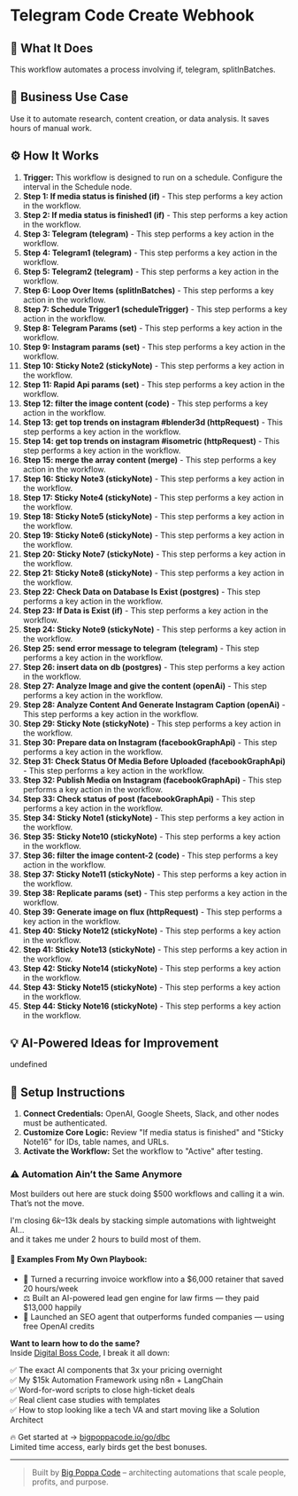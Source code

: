 # Telegram Code Create Webhook

## 🚀 What It Does
This workflow automates a process involving if, telegram, splitInBatches.

## 💼 Business Use Case
Use it to automate research, content creation, or data analysis. It saves hours of manual work.

## ⚙️ How It Works
1.  **Trigger:** This workflow is designed to run on a schedule. Configure the interval in the Schedule node.
2. **Step 1: If media status is finished (if)** - This step performs a key action in the workflow.
3. **Step 2: If media status is finished1 (if)** - This step performs a key action in the workflow.
4. **Step 3: Telegram (telegram)** - This step performs a key action in the workflow.
5. **Step 4: Telegram1 (telegram)** - This step performs a key action in the workflow.
6. **Step 5: Telegram2 (telegram)** - This step performs a key action in the workflow.
7. **Step 6: Loop Over Items (splitInBatches)** - This step performs a key action in the workflow.
8. **Step 7: Schedule Trigger1 (scheduleTrigger)** - This step performs a key action in the workflow.
9. **Step 8: Telegram Params (set)** - This step performs a key action in the workflow.
10. **Step 9: Instagram params (set)** - This step performs a key action in the workflow.
11. **Step 10: Sticky Note2 (stickyNote)** - This step performs a key action in the workflow.
12. **Step 11: Rapid Api params (set)** - This step performs a key action in the workflow.
13. **Step 12: filter the image content (code)** - This step performs a key action in the workflow.
14. **Step 13: get  top trends on instagram #blender3d (httpRequest)** - This step performs a key action in the workflow.
15. **Step 14: get top trends on instagram #isometric (httpRequest)** - This step performs a key action in the workflow.
16. **Step 15: merge the array content (merge)** - This step performs a key action in the workflow.
17. **Step 16: Sticky Note3 (stickyNote)** - This step performs a key action in the workflow.
18. **Step 17: Sticky Note4 (stickyNote)** - This step performs a key action in the workflow.
19. **Step 18: Sticky Note5 (stickyNote)** - This step performs a key action in the workflow.
20. **Step 19: Sticky Note6 (stickyNote)** - This step performs a key action in the workflow.
21. **Step 20: Sticky Note7 (stickyNote)** - This step performs a key action in the workflow.
22. **Step 21: Sticky Note8 (stickyNote)** - This step performs a key action in the workflow.
23. **Step 22: Check Data on Database Is Exist (postgres)** - This step performs a key action in the workflow.
24. **Step 23: If Data is Exist (if)** - This step performs a key action in the workflow.
25. **Step 24: Sticky Note9 (stickyNote)** - This step performs a key action in the workflow.
26. **Step 25: send error message to telegram (telegram)** - This step performs a key action in the workflow.
27. **Step 26: insert data on db (postgres)** - This step performs a key action in the workflow.
28. **Step 27: Analyze Image and give the content (openAi)** - This step performs a key action in the workflow.
29. **Step 28: Analyze Content And Generate Instagram Caption (openAi)** - This step performs a key action in the workflow.
30. **Step 29: Sticky Note (stickyNote)** - This step performs a key action in the workflow.
31. **Step 30: Prepare data on Instagram (facebookGraphApi)** - This step performs a key action in the workflow.
32. **Step 31: Check Status Of Media Before Uploaded (facebookGraphApi)** - This step performs a key action in the workflow.
33. **Step 32: Publish Media on Instagram (facebookGraphApi)** - This step performs a key action in the workflow.
34. **Step 33: Check status of post  (facebookGraphApi)** - This step performs a key action in the workflow.
35. **Step 34: Sticky Note1 (stickyNote)** - This step performs a key action in the workflow.
36. **Step 35: Sticky Note10 (stickyNote)** - This step performs a key action in the workflow.
37. **Step 36: filter the image content-2 (code)** - This step performs a key action in the workflow.
38. **Step 37: Sticky Note11 (stickyNote)** - This step performs a key action in the workflow.
39. **Step 38: Replicate params (set)** - This step performs a key action in the workflow.
40. **Step 39: Generate image on flux (httpRequest)** - This step performs a key action in the workflow.
41. **Step 40: Sticky Note12 (stickyNote)** - This step performs a key action in the workflow.
42. **Step 41: Sticky Note13 (stickyNote)** - This step performs a key action in the workflow.
43. **Step 42: Sticky Note14 (stickyNote)** - This step performs a key action in the workflow.
44. **Step 43: Sticky Note15 (stickyNote)** - This step performs a key action in the workflow.
45. **Step 44: Sticky Note16 (stickyNote)** - This step performs a key action in the workflow.

## 💡 AI-Powered Ideas for Improvement
undefined

## 🔧 Setup Instructions
1. **Connect Credentials:** OpenAI, Google Sheets, Slack, and other nodes must be authenticated.
2. **Customize Core Logic:** Review "If media status is finished" and "Sticky Note16" for IDs, table names, and URLs.
3. **Activate the Workflow:** Set the workflow to "Active" after testing.

### ⚠️ Automation Ain’t the Same Anymore

Most builders out here are stuck doing $500 workflows and calling it a win.  
That’s not the move.  

I'm closing $6k–$13k deals by stacking simple automations with lightweight AI...  
and it takes me under 2 hours to build most of them.

#### 🧠 Examples From My Own Playbook:
- 🔁 Turned a recurring invoice workflow into a $6,000 retainer that saved 20 hours/week  
- ⚖️ Built an AI-powered lead gen engine for law firms — they paid $13,000 happily  
- 🚀 Launched an SEO agent that outperforms funded companies — using free OpenAI credits  

**Want to learn how to do the same?**  
Inside [Digital Boss Code](https://bigpoppacode.io/go/dbc), I break it all down:

✅ The exact AI components that 3x your pricing overnight  
✅ My $15k Automation Framework using n8n + LangChain  
✅ Word-for-word scripts to close high-ticket deals  
✅ Real client case studies with templates  
✅ How to stop looking like a tech VA and start moving like a Solution Architect  

🔥 Get started at → [bigpoppacode.io/go/dbc](https://bigpoppacode.io/go/dbc)  
Limited time access, early birds get the best bonuses.

---
> Built by [Big Poppa Code](https://bigpoppacode.io) – architecting automations that scale people, profits, and purpose.
